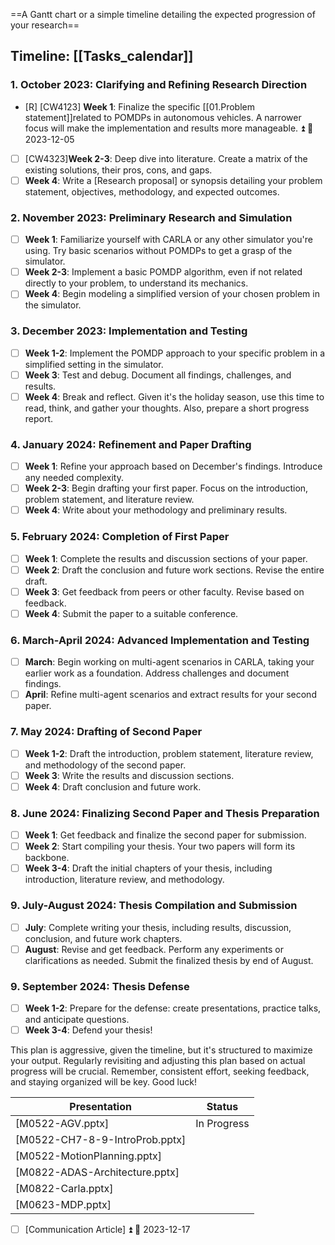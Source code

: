 ==A Gantt chart or a simple timeline detailing the expected progression of your research==




## Timeline: [[Tasks_calendar]]

### 1. October 2023: Clarifying and Refining Research Direction 

- [R] [CW4123] **Week 1**: Finalize the specific [[01.Problem statement]]related to POMDPs in autonomous vehicles. A narrower focus will make the implementation and results more manageable. ⏫ 📅 2023-12-05
- [ ] [CW4323]**Week 2-3**: Deep dive into literature. Create a matrix of the existing solutions, their pros, cons, and gaps. 
- [ ] **Week 4**: Write a [Research proposal] or synopsis detailing your problem statement, objectives, methodology, and expected outcomes. 
  
### 2. November 2023: Preliminary Research and Simulation 

- [ ] **Week 1**: Familiarize yourself with CARLA or any other simulator you're using. Try basic scenarios without POMDPs to get a grasp of the simulator. 
- [ ] **Week 2-3**: Implement a basic POMDP algorithm, even if not related directly to your problem, to understand its mechanics.     
- [ ] **Week 4**: Begin modeling a simplified version of your chosen problem in the simulator.    
### 3. December 2023: Implementation and Testing 

- [ ] **Week 1-2**: Implement the POMDP approach to your specific problem in a simplified setting in the simulator. 
- [ ] **Week 3**: Test and debug. Document all findings, challenges, and results. 
- [ ] **Week 4**: Break and reflect. Given it's the holiday season, use this time to read, think, and gather your thoughts. Also, prepare a short progress report. 

### 4. January 2024: Refinement and Paper Drafting 

- [ ] **Week 1**: Refine your approach based on December's findings. Introduce any needed complexity.    
- [ ] **Week 2-3**: Begin drafting your first paper. Focus on the introduction, problem statement, and literature review. 
- [ ] **Week 4**: Write about your methodology and preliminary results. 

### 5. February 2024: Completion of First Paper 

- [ ] **Week 1**: Complete the results and discussion sections of your paper. 
- [ ] **Week 2**: Draft the conclusion and future work sections. Revise the entire draft. 
- [ ] **Week 3**: Get feedback from peers or other faculty. Revise based on feedback. 
- [ ] **Week 4**: Submit the paper to a suitable conference. 

### 6. March-April 2024: Advanced Implementation and Testing 

- [ ] **March**: Begin working on multi-agent scenarios in CARLA, taking your earlier work as a foundation. Address challenges and document findings. 
- [ ] **April**: Refine multi-agent scenarios and extract results for your second paper.    

### 7. May 2024: Drafting of Second Paper 

- [ ] **Week 1-2**: Draft the introduction, problem statement, literature review, and methodology of the second paper. 
- [ ] **Week 3**: Write the results and discussion sections. 
- [ ] **Week 4**: Draft conclusion and future work. 

### 8. June 2024: Finalizing Second Paper and Thesis Preparation 

- [ ] **Week 1**: Get feedback and finalize the second paper for submission. 
- [ ] **Week 2**: Start compiling your thesis. Your two papers will form its backbone. 
- [ ] **Week 3-4**: Draft the initial chapters of your thesis, including introduction, literature review, and methodology. 

### 9. July-August 2024: Thesis Compilation and Submission 

- [ ] **July**: Complete writing your thesis, including results, discussion, conclusion, and future work chapters. 
- [ ] **August**: Revise and get feedback. Perform any experiments or clarifications as needed. Submit the finalized thesis by end of August. 

### 9. September 2024: Thesis Defense

- [ ] **Week 1-2**: Prepare for the defense: create presentations, practice talks, and anticipate questions. 
- [ ] **Week 3-4**: Defend your thesis! 

This plan is aggressive, given the timeline, but it's structured to maximize your output. Regularly revisiting and adjusting this plan based on actual progress will be crucial. Remember, consistent effort, seeking feedback, and staying organized will be key. Good luck!




| Presentation                                                                                                                     | Status      |
| -------------------------------------------------------------------------------------------------------------------------------- | ----------- |
| [M0522-AGV.pptx]                             | In Progress |
| [M0522-CH7-8-9-IntroProb.pptx] |             |
| [M0522-MotionPlanning.pptx]       |             |
| [M0822-ADAS-Architecture.pptx] |             |
| [M0822-Carla.pptx]                         |             |
| [M0623-MDP.pptx]                             |             |



- [ ] [Communication Article] ⏫ 📅 2023-12-17

